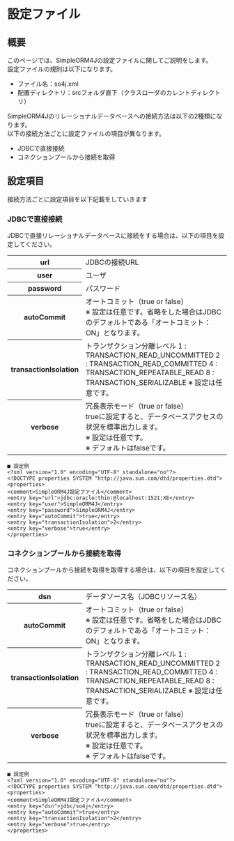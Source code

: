 # 設定ファイル

## 概要
このページでは、SimpleORM4Jの設定ファイルに関してご説明をします。  
設定ファイルの規則は以下になります。

- ファイル名：so4j.xml
- 配置ディレクトリ：srcフォルダ直下（クラスローダのカレントディレクトリ）

SimpleORM4Jのリレーショナルデータベースへの接続方法は以下の2種類になります。  
以下の接続方法ごとに設定ファイルの項目が異なります。

- JDBCで直接接続
- コネクションプールから接続を取得

## 設定項目
接続方法ごとに設定項目を以下記載をしていきます

### JDBCで直接接続
JDBCで直接リレーショナルデータベースに接続をする場合は、以下の項目を設定してください。
<table>
    <tr>
        <th>url</th>
        <td>JDBCの接続URL</td>
    </tr>
    <tr>
        <th>user</th>
        <td>ユーザ</td>
    </tr>
    <tr>
        <th>password</th>
        <td>パスワード</td>
    </tr>
    <tr>
        <th>autoCommit</th>
        <td>
            オートコミット（true or false）<br />
            ※ 設定は任意です。省略をした場合はJDBCのデフォルトである「オートコミット：ON」となります。
        </td>
    </tr>
    <tr>
        <th>transactionIsolation</th>
        <td>
            トランザクション分離レベル
            1 : TRANSACTION_READ_UNCOMMITTED
            2 : TRANSACTION_READ_COMMITTED
            4 : TRANSACTION_REPEATABLE_READ
            8 : TRANSACTION_SERIALIZABLE
            ※ 設定は任意です。
        </td>
    </tr>
    <tr>
        <th>verbose</th>
        <td>
            冗長表示モード（true or false）<br />
            trueに設定すると、データベースアクセスの状況を標準出力します。<br />
            ※ 設定は任意です。<br />
            ※ デフォルトはfalseです。
        </td>
    </tr>
</table>

```
■ 設定例
<?xml version="1.0" encoding="UTF-8" standalone="no"?>
<!DOCTYPE properties SYSTEM "http://java.sun.com/dtd/properties.dtd">
<properties>
<comment>SimpleORM4J設定ファイル</comment>
<entry key="url">jdbc:oracle:thin:@localhost:1521:XE</entry>
<entry key="user">SimpleORM4J</entry>
<entry key="password">SimpleORM4J</entry>
<entry key="autoCommit">true</entry>
<entry key="transactionIsolation">2</entry>
<entry key="verbose">true</entry>
</properties>
```

### コネクションプールから接続を取得
コネクションプールから接続を取得を取得する場合は、以下の項目を設定してください。

<table>
    <tr>
        <th>dsn</th>
        <td>データソース名（JDBCリソース名）</td>
    </tr>
    <tr>
        <th>autoCommit</th>
        <td>
            オートコミット（true or false）<br />
            ※ 設定は任意です。省略をした場合はJDBCのデフォルトである「オートコミット：ON」となります。
        </td>
    </tr>
    <tr>
        <th>transactionIsolation</th>
        <td>
            トランザクション分離レベル
            1 : TRANSACTION_READ_UNCOMMITTED
            2 : TRANSACTION_READ_COMMITTED
            4 : TRANSACTION_REPEATABLE_READ
            8 : TRANSACTION_SERIALIZABLE
            ※ 設定は任意です。
        </td>
    </tr>
    <tr>
        <th>verbose</th>
        <td>
            冗長表示モード（true or false）<br />
            trueに設定すると、データベースアクセスの状況を標準出力します。<br />
            ※ 設定は任意です。<br />
            ※ デフォルトはfalseです。
        </td>
    </tr>
</table>

```
■ 設定例
<?xml version="1.0" encoding="UTF-8" standalone="no"?>
<!DOCTYPE properties SYSTEM "http://java.sun.com/dtd/properties.dtd">
<properties>
<comment>SimpleORM4J設定ファイル</comment>
<entry key="dsn">jdbc/so4j</entry>
<entry key="autoCommit">true</entry>
<entry key="transactionIsolation">2</entry>
<entry key="verbose">true</entry>
</properties>
```
